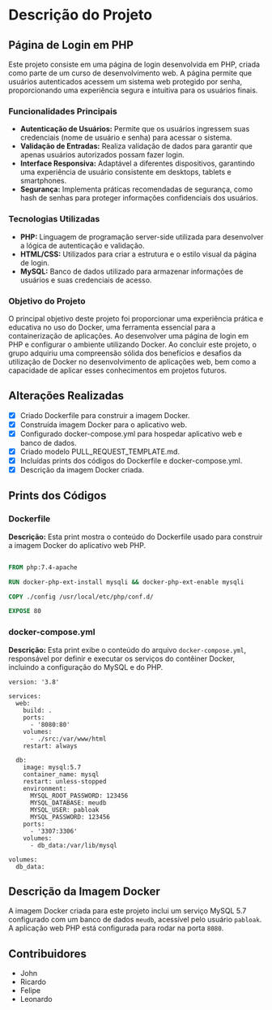 # Descrição do Projeto

## Página de Login em PHP

Este projeto consiste em uma página de login desenvolvida em PHP, criada como parte de um curso de desenvolvimento web. A página permite que usuários autenticados acessem um sistema web protegido por senha, proporcionando uma experiência segura e intuitiva para os usuários finais.

### Funcionalidades Principais

- **Autenticação de Usuários:** Permite que os usuários ingressem suas credenciais (nome de usuário e senha) para acessar o sistema.
- **Validação de Entradas:** Realiza validação de dados para garantir que apenas usuários autorizados possam fazer login.
- **Interface Responsiva:** Adaptável a diferentes dispositivos, garantindo uma experiência de usuário consistente em desktops, tablets e smartphones.
- **Segurança:** Implementa práticas recomendadas de segurança, como hash de senhas para proteger informações confidenciais dos usuários.

### Tecnologias Utilizadas

- **PHP:** Linguagem de programação server-side utilizada para desenvolver a lógica de autenticação e validação.
- **HTML/CSS:** Utilizados para criar a estrutura e o estilo visual da página de login.
- **MySQL:** Banco de dados utilizado para armazenar informações de usuários e suas credenciais de acesso.

### Objetivo do Projeto

O principal objetivo deste projeto foi proporcionar uma experiência prática e educativa no uso do Docker, uma ferramenta essencial para a containerização de aplicações. Ao desenvolver uma página de login em PHP e configurar o ambiente utilizando Docker.
Ao concluir este projeto, o grupo adquiriu uma compreensão sólida dos benefícios e desafios da utilização de Docker no desenvolvimento de aplicações web, bem como a capacidade de aplicar esses conhecimentos em projetos futuros.

## Alterações Realizadas

- [x] Criado Dockerfile para construir a imagem Docker.
- [x] Construída imagem Docker para o aplicativo web.
- [x] Configurado docker-compose.yml para hospedar aplicativo web e banco de dados.
- [x] Criado modelo PULL_REQUEST_TEMPLATE.md.
- [x] Incluídas prints dos códigos do Dockerfile e docker-compose.yml.
- [x] Descrição da imagem Docker criada.

## Prints dos Códigos

### Dockerfile

**Descrição:** Esta print mostra o conteúdo do Dockerfile usado para construir a imagem Docker do aplicativo web PHP.

```dockerfile

FROM php:7.4-apache

RUN docker-php-ext-install mysqli && docker-php-ext-enable mysqli

COPY ./config /usr/local/etc/php/conf.d/

EXPOSE 80
```

### docker-compose.yml

**Descrição:** Esta print exibe o conteúdo do arquivo `docker-compose.yml`, responsável por definir e executar os serviços do contêiner Docker, incluindo a configuração do MySQL e do PHP.

```
version: '3.8'

services:
  web:
    build: .
    ports:
      - '8080:80'
    volumes:
      - ./src:/var/www/html
    restart: always

  db:
    image: mysql:5.7
    container_name: mysql
    restart: unless-stopped
    environment:
      MYSQL_ROOT_PASSWORD: 123456
      MYSQL_DATABASE: meudb
      MYSQL_USER: pabloak
      MYSQL_PASSWORD: 123456
    ports:
      - '3307:3306'
    volumes:
      - db_data:/var/lib/mysql

volumes:
  db_data:

```

## Descrição da Imagem Docker

A imagem Docker criada para este projeto inclui um serviço MySQL 5.7 configurado com um banco de dados `meudb`, acessível pelo usuário `pabloak`. A aplicação web PHP está configurada para rodar na porta `8080`.

## Contribuidores

- John
- Ricardo
- Felipe
- Leonardo
